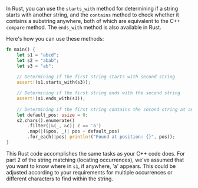 In Rust, you can use the `starts_with` method for determining if a string starts with another string, and the `contains` method to check whether it contains a substring anywhere, both of which are equivalent to the C++ `compare` method. The `ends_with` method is also available in Rust.

Here's how you can use these methods:
```rust
fn main() {
    let s1 = "abcd";
    let s2 = "abab";
    let s3 = "ab";
    
    // Determining if the first string starts with second string
    assert!(s1.starts_with(s3));

    // Determining if the first string ends with the second string
    assert!(s1.ends_with(s3));
    
    // Determining if the first string contains the second string at any location 
    let default_pos: usize = 0;
    s2.chars().enumerate()
        .filter(|&(_, &c)| c == 'a')
        .map(|(&pos, _)| pos + default_pos)
        .for_each(|pos| println!("Found at position: {}", pos));
}
```
This Rust code accomplishes the same tasks as your C++ code does. For part 2 of the string matching (locating occurrences), we've assumed that you want to know where in `s1`, if anywhere, 'a' appears. This could be adjusted according to your requirements for multiple occurrences or different characters to find within the string.

